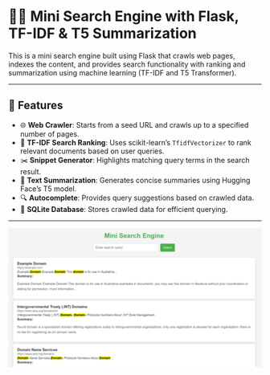 # 🕵️‍♂️ Mini Search Engine with Flask, TF-IDF & T5 Summarization

This is a mini search engine built using Flask that crawls web pages, indexes the content, and provides search functionality with ranking and summarization using machine learning (TF-IDF and T5 Transformer).

---

## 🚀 Features

- 🌐 **Web Crawler**: Starts from a seed URL and crawls up to a specified number of pages.
- 🧠 **TF-IDF Search Ranking**: Uses scikit-learn’s `TfidfVectorizer` to rank relevant documents based on user queries.
- ✂️ **Snippet Generator**: Highlights matching query terms in the search result.
- 📝 **Text Summarization**: Generates concise summaries using Hugging Face’s T5 model.
- 🔍 **Autocomplete**: Provides query suggestions based on crawled data.
- 💾 **SQLite Database**: Stores crawled data for efficient querying.

---

![MSE](MSE.png)
